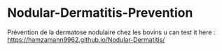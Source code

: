 # Nodular-Dermatitis-Prevention
 Prévention de la dermatose nodulaire chez les bovins
u can test it here : https://hamzamann9962.github.io/Nodular-Dermatitis/
